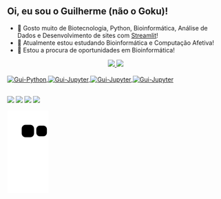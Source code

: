 ## Oi, eu sou o Guilherme (não o Goku)!

- 👀 Gosto muito de Biotecnologia, Python, Bioinformática, Análise de Dados e Desenvolvimento de sites com [Streamlit](https://streamlit.io/)!
- 📖 Atualmente estou estudando Bioinformática e Computação Afetiva! 
- 💞️ Estou a procura de oportunidades em Bioinformática!

<div align="center">
  <a href="https://github.com/GTL98">
  <img height="150em" src="https://github-readme-stats.vercel.app/api?username=GTL98&show_icons=true&theme=dark&include_all_commits=true&count_private=true"/>
  <img height="150em" src="https://github-readme-stats.vercel.app/api/top-langs/?username=GTL98&layout=compact&langs_count=7&theme=dark"/>
</div>

<div style="display: inline_block"><br>
  <img align="center" alt="Gui-Python" height="60" width="60" src="https://cdn.jsdelivr.net/gh/devicons/devicon/icons/python/python-original-wordmark.svg">
  <img align="center" alt="Gui-Jupyter" height="60" width="60" src="https://cdn.jsdelivr.net/gh/devicons/devicon/icons/jupyter/jupyter-original-wordmark.svg">
  <img align="center" alt="Gui-Jupyter" height="60" width="60" src="https://upload.wikimedia.org/wikipedia/commons/thumb/1/1d/PyCharm_Icon.svg/1200px-PyCharm_Icon.svg.png">
  <a href="https://rosalind.info/users/Gui98/" target="_blank"><img align="center" alt="Gui-Jupyter" height="40" width="167" src="http://rosalind.info/static/img/logo.png?v=1560257990"></a>
</div>

  ##
  
<div> 
  <a href="https://www.instagram.com/gui.trev/" target="_blank"><img src="https://img.shields.io/badge/-Instagram-%23E4405F?style=for-the-badge&logo=instagram&logoColor=white" target="_blank"></a>
  <a href = "mailto:gui.pythonprojetos@gmail.com"><img src="https://img.shields.io/badge/Gmail-D14836?style=for-the-badge&logo=gmail&logoColor=white" target="_blank"></a>
  <a href="https://www.linkedin.com/in/guilherme-trevisan-linhares-a793b9164/" target="_blank"><img src="https://img.shields.io/badge/-LinkedIn-%230077B5?style=for-the-badge&logo=linkedin&logoColor=white" target="_blank"></a> 
  <a href="https://www.youtube.com/@BioteGui" target="_blank"><img src="https://img.shields.io/badge/YouTube-FF0000?style=for-the-badge&logo=youtube&logoColor=white" target="_blank"></a> 
</div>
  
  ![Snake animation](https://github.com/GTL98/GTL98/blob/output/github-contribution-grid-snake.svg)

<!---
GTL98/GTL98 is a ✨ special ✨ repository because its `README.md` (this file) appears on your GitHub profile.
You can click the Preview link to take a look at your changes.
--->
